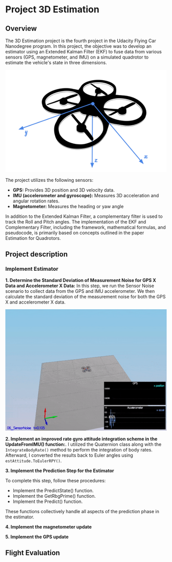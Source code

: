
# Project 3D Estimation

## Overview

The 3D Estimation project is the fourth project in the Udacity Flying Car Nanodegree program. In this project, the objective was to develop an estimator using an Extended Kalman Filter (EKF) to fuse data from various sensors (GPS, magnetometer, and IMU) on a simulated quadrotor to estimate the vehicle's state in three dimensions.

![](https://github.com/1Px-Vision/UAV-Control-Physics-Informed-Machine-Learning/blob/main/Project_Estimation_EKF/EstimationProjectHeadingDroneImage.png)

The project utilizes the following sensors:

* **GPS:** Provides 3D position and 3D velocity data.
* **IMU (accelerometer and gyroscope):** Measures 3D acceleration and angular rotation rates.
* **Magnetometer:** Measures the heading or yaw angle

In addition to the Extended Kalman Filter, a complementary filter is used to track the Roll and Pitch angles. The implementation of the EKF and Complementary Filter, including the framework, mathematical formulas, and pseudocode, is primarily based on concepts outlined in the paper Estimation for Quadrotors.

## Project description

### Implement Estimator

**1. Determine the Standard Deviation of Measurement Noise for GPS X Data and Accelerometer X Data:**
In this step, we run the Sensor Noise scenario to collect data from the GPS and IMU accelerometer. We then calculate the standard deviation of the measurement noise for both the GPS X and accelerometer X data.

![](https://github.com/1Px-Vision/UAV-Control-Physics-Informed-Machine-Learning/blob/main/Project_Estimation_EKF/Results/Scenario_1_Sensor_Noise.gif)

**2. Implement an improved rate gyro attitude integration scheme in the UpdateFromIMU() function:**. I utilized the Quaternion class along with the 
````IntegrateBodyRate()```` method to perform the integration of body rates. Afterward, I converted the results back to Euler angles using 
````estAttitude.ToEulerRPY()````.


**3. Implement the Prediction Step for the Estimator**

To complete this step, follow these procedures:

* Implement the PredictState() function.
* Implement the GetRbgPrime() function.
* Implement the Predict() function.
  
These functions collectively handle all aspects of the prediction phase in the estimator.

**4. Implement the magnetometer update**

**5. Implement the GPS update**

## Flight Evaluation
